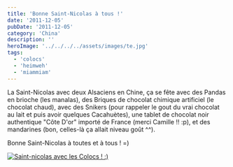 ```yaml
---
title: 'Bonne Saint-Nicolas à tous !'
date: '2011-12-05'
pubDate: '2011-12-05'
category: 'China'
description: ''
heroImage: '../../../../assets/images/te.jpg'
tags:
  - 'colocs'
  - 'heimweh'
  - 'miammiam'
---
```


La Saint-Nicolas avec deux Alsaciens en Chine, ça se fête avec des Pandas en brioche (les manalas), des Briques de chocolat chimique artificiel (le chocolat chaud), avec des Snikers (pour rappeler le gout du vrai chocolat au lait et puis avoir quelques Cacahuètes), une tablet de chocolat noir authentique "Côte D'or" importé de France (merci Camille !! :p), et des mandarines (bon, celles-là ça allait niveau goût ^^).

Bonne Saint-Nicolas à toutes et à tous ! =)

[![Saint-nicolas avec les Colocs ! :)](http://malparty.fr/wp-content/uploads/2013/05/saint_nicolas.jpg)](http://malparty.fr/wp-content/uploads/2013/05/saint_nicolas.jpg)
